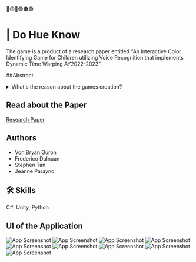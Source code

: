 
 🔴🟡🔵🟢🟠🟣
# | Do Hue Know

The game is a product of a research paper entitled "An Interactive Color Identifying Game for Children utilizing Voice Recognition that implements Dynamic Time Warping AY2022-2023"

##Abstract
<details>
<summary>What's the reason about the games creation?</summary>
<br>
Shows like Blues Clues and Dora The Explorer have always been adored by the children
due to their unique way of keeping their attention. The said shows would ask its viewers simple
questions that are related to what is being shown on the screen, as if the characters of the show
are interacting with its audience in real time. The only downside of this is that it is only an
illusion and it does not have any feedback to its audience regardless of the answer given. This
study aims to create an interactive color identifying game that utilizes a voice recognition system
that is aimed towards children; the accuracy of the algorithm will be tested along with the
duration of the children’s attention span towards the duration of the game.
To achieve this, the voice recognition system would use an algorithm called Dynamic
Time Warping wherein the waveforms of the audio files will be compared instead of the
pronunciation. The children will be playing the game, at the same time, a facilitator takes note of
the children’s answer and see if the children said the corresponding color shown on the screen,
this will be later compared to the results of the algorithm and cross-referenced. The game will
automatically log the respondent’s playtime along with the results of the algorithm.
After playtesting, the study yielded a significant difference in the result of the algorithm
and input of the facilitator with an accuracy of 72.91%; and the average duration of the
respondent’s attention to the game was found to be around 6.64 minutes. Based on the results,
the Dynamic Time Warping algorithm has proven to be an effective algorithm in recognizing the
voice input of the children, even though some of the respondents did not have clear
pronunciation and intonation of the color name. Additionally, the game has shown to be able to
keep the attention of the children throughout the playtesting, despite some of the teachers in the
school mentioning that the current player has a short attention span; the respondents played in an
optimal length of time in which they are focused enough to properly play the game.
</details>

## Read about the Paper

[Research Paper](https://drive.google.com/file/d/1x5ev5kWOo7A4hv5PSQDoKF7HlyQtz7DF/view?usp=sharing)


## Authors

- [Von Bryan Guron](https://github.com/VB-Guron)
- Frederico Dulnuan
- Stephen Tan
- Jeanne Parayno




## 🛠 Skills
C#, Unity, Python
## UI of the Application

![App Screenshot](https://github.com/VB-Guron/DoHueKnow/blob/master/Assets/Screenshot/001.png)
![App Screenshot](https://github.com/VB-Guron/DoHueKnow/blob/master/Assets/Screenshot/002.png)
![App Screenshot](https://github.com/VB-Guron/DoHueKnow/blob/master/Assets/Screenshot/003.png)
![App Screenshot](https://github.com/VB-Guron/DoHueKnow/blob/master/Assets/Screenshot/004.png)
![App Screenshot](https://github.com/VB-Guron/DoHueKnow/blob/master/Assets/Screenshot/005.png)
![App Screenshot](https://github.com/VB-Guron/DoHueKnow/blob/master/Assets/Screenshot/006.png)
![App Screenshot](https://github.com/VB-Guron/DoHueKnow/blob/master/Assets/Screenshot/007.png)
![App Screenshot](https://github.com/VB-Guron/DoHueKnow/blob/master/Assets/Screenshot/008.png)
![App Screenshot](https://github.com/VB-Guron/DoHueKnow/blob/master/Assets/Screenshot/009.png)
